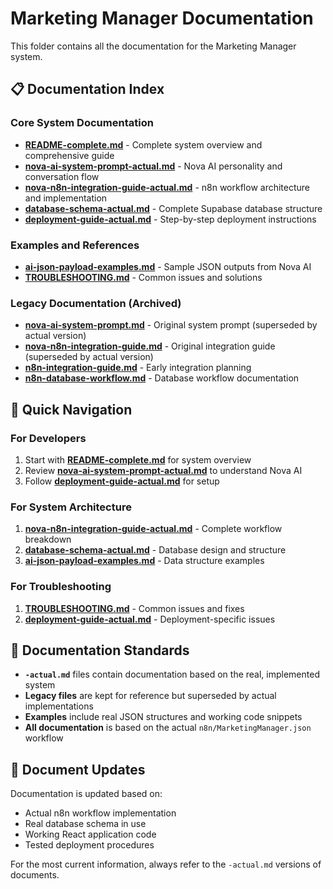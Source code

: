 # Marketing Manager Documentation

This folder contains all the documentation for the Marketing Manager system.

## 📋 Documentation Index

### Core System Documentation
- **[README-complete.md](README-complete.md)** - Complete system overview and comprehensive guide
- **[nova-ai-system-prompt-actual.md](nova-ai-system-prompt-actual.md)** - Nova AI personality and conversation flow
- **[nova-n8n-integration-guide-actual.md](nova-n8n-integration-guide-actual.md)** - n8n workflow architecture and implementation
- **[database-schema-actual.md](database-schema-actual.md)** - Complete Supabase database structure
- **[deployment-guide-actual.md](deployment-guide-actual.md)** - Step-by-step deployment instructions

### Examples and References
- **[ai-json-payload-examples.md](ai-json-payload-examples.md)** - Sample JSON outputs from Nova AI
- **[TROUBLESHOOTING.md](TROUBLESHOOTING.md)** - Common issues and solutions

### Legacy Documentation (Archived)
- **[nova-ai-system-prompt.md](nova-ai-system-prompt.md)** - Original system prompt (superseded by actual version)
- **[nova-n8n-integration-guide.md](nova-n8n-integration-guide.md)** - Original integration guide (superseded by actual version)
- **[n8n-integration-guide.md](n8n-integration-guide.md)** - Early integration planning
- **[n8n-database-workflow.md](n8n-database-workflow.md)** - Database workflow documentation

## 🚀 Quick Navigation

### For Developers
1. Start with **[README-complete.md](README-complete.md)** for system overview
2. Review **[nova-ai-system-prompt-actual.md](nova-ai-system-prompt-actual.md)** to understand Nova AI
3. Follow **[deployment-guide-actual.md](deployment-guide-actual.md)** for setup

### For System Architecture
1. **[nova-n8n-integration-guide-actual.md](nova-n8n-integration-guide-actual.md)** - Complete workflow breakdown
2. **[database-schema-actual.md](database-schema-actual.md)** - Database design and structure
3. **[ai-json-payload-examples.md](ai-json-payload-examples.md)** - Data structure examples

### For Troubleshooting
1. **[TROUBLESHOOTING.md](TROUBLESHOOTING.md)** - Common issues and fixes
2. **[deployment-guide-actual.md](deployment-guide-actual.md)** - Deployment-specific issues

## 📝 Documentation Standards

- **`-actual.md`** files contain documentation based on the real, implemented system
- **Legacy files** are kept for reference but superseded by actual implementations
- **Examples** include real JSON structures and working code snippets
- **All documentation** is based on the actual `n8n/MarketingManager.json` workflow

## 🔄 Document Updates

Documentation is updated based on:
- Actual n8n workflow implementation
- Real database schema in use
- Working React application code
- Tested deployment procedures

For the most current information, always refer to the `-actual.md` versions of documents.